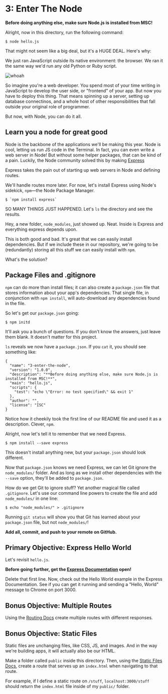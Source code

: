 # 3: Enter The Node

**Before doing anything else, make sure Node.js is installed from MSC!**

Alright, now in this directory, run the following command:

    $ node hello.js

That might not seem like a big deal, but it's a HUGE DEAL. Here's why:

We just ran JavaScript outside its native environment: the browser. We ran it the same way we'd run any old Python or Ruby script.

![whoah](https://media.giphy.com/media/EldfH1VJdbrwY/giphy.gif)

So imagine you're a web developer. You spend most of your time writing in JavaScript to develop the user side, or "frontend" of your app. But now you have to deploy this thing. That means spinning up a server, setting up database connectinos, and a whole host of other responsibilities that fall outside your original role of programmer.

But now, with Node, you can do it all.

## Learn you a node for great good
Node is the backbone of the applications we'll be making this year. Node is cool, letting us run JS code in the Terminal. In fact, you can even write a web server in Node! But without some helper packages, that can be kind of a pain. Luckily, the Node community solved this by making [Express](https://expressjs.com/)

Express takes the pain out of starting up web servers in Node and defining routes.

We'll handle routes more later. For now, let's install Express using Node's sidekick, `npm`—the Node Package Manager.

    $ `npm install express`

SO MANY THINGS JUST HAPPENED. Let's `ls` the directory and see the results.

Hey, a new folder, `node_modules`, just showed up. Neat. Inside is Express and everything express depends upon.

This is both good and bad. It's great that we can easily install dependencies. But if we include these in our repository, we're going to be (redundantly) storing all this stuff we can easily install with `npm`.

What's the solution?

## Package Files and .gitignore

`npm` can do more than install files; it can also create a `package.json` file that stores information about your app's dependencies. That single file, in conjunction with `npm install`, will auto-download any dependencies found in the file.

So let's get our `package.json` going:

    $ npm initd

It'll ask you a bunch of questions. If you don't know the answers, just leave them blank. It doesn't matter for this project.

`ls` reveals we now have a `package.json`. If you `cat` it, you should see something like:

```
{
  "name": "3-enter-the-node",
  "version": "1.0.0",
  "description": "**Before doing anything else, make sure Node.js is installed from MSC!**",
  "main": "hello.js",
  "scripts": {
    "test": "echo \"Error: no test specified\" && exit 1"
  },
  "author": "",
  "license": "ISC"
}
```

Notice how it cheekily took the first line of our README file and used it as a description. Clever, `npm`.

Alright, now let's tell it to remember that we need Express.

    $ npm install --save express

This doesn't install anything new, but your `package.json` should look different.

Now that `package.json` knows we need Express, we can let Git ignore the `node_modules/` folder. And as long as we install other dependencies with the `--save` option, they'll be added to `package.json`.

How do we get Git to ignore stuff? Yet another magical file called `.gitignore`. Let's use our command line powers to create the file and add `node_modules/` in one line:

    $ echo "node_modules/" > .gitignore

Running `git status` will show you that Git has learned about your `package.json` file, but not `node_modules/`!

**Add all, commit, and push to your remote on GitHub.**

## Primary Objective: Express Hello World
Let's revisit `hello.js`.

**Before going further, get the [Express Documentation](https://expressjs.com/en/starter/hello-world.html) open!**

Delete that first line. Now, check out the Hello World example in the Express Documentation. See if you can get it running and sending a "Hello, World" message to Chrome on port 3000.

## Bonus Objective: Multiple Routes
Using the [Routing Docs](https://expressjs.com/en/starter/basic-routing.html) create multiple routes with different responses.

## Bonus Objective: Static Files
Static files are unchanging files, like CSS, JS, and images. And in the way we're building apps, it will actually also be our HTML.

Make a folder called `public` inside this directory. Then, using the [Static Files Docs](https://expressjs.com/en/starter/static-files.html), create a route that serves up an `index.html` when navigating to that route.

For example, if I define a static route on `/stuff`, `localhost:3000/stuff` should return the `index.html` file inside of my `public/` folder.
